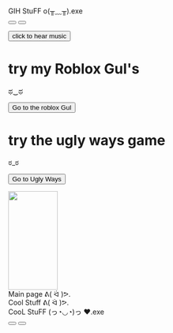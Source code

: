
<link rel="stylesheet" href="https://unpkg.com/7.css">
<body>
<div>



<style>
body {
  background-image: url('https://imgur.com/a/8dnLsO1');
  background-repeat: no-repeat;
  background-attachment: fixed; 
  background-size: 100% 100%;
}
</style>
<link rel="icon" type="image/png" href="/favicon.png"/>
<link rel="icon" type="image/png" href="https://imgur.com/a/QmETrAm"/>

<div class="background">
  <div class="window glass active" style="max-width: 100%; --window-background-color: #805ba5;">
    <div class="title-bar">
      <div class="title-bar-text">GIH StuFF o(╥﹏╥).exe</div>
      <div class="title-bar-controls">
        <button aria-label="Minimize"></button>
        <button aria-label="Close"></button>
      </div>
    </div>
    <div class="window-body has-space">

<a href="https://gih-lol.github.io" class="button"><button>click to hear music</button></a>
<h1>try my Roblox GuI's</h1>ಥ‿ಥ
   
   <a href="https://github.com/GIH-LOL/GIH_LOL-roblox-gui" class="button"><button>Go to the roblox GuI</button></a>

</div>
<div role="progressbar" class="marquee"></div>
<div>
<h1>try the ugly ways game</h1>ಠ_ಠ	
   
   <a href="https://github.com/GIH-LOL/ugly-ways" class="button"><button>Go to Ugly Ways</button></a>

</div>
<div role="progressbar" class="marquee"></div>

<img src="https://imgur.com/a/xNqSbDk" width="100" height="200">

<!-- space -->

</body>
  </div>
   </div>
    <div role="tooltip">Main page ᕕ( ᐛ )ᕗ.</div>
     </div>
      </div>

<div>
<div role="progressbar" class="marquee"></div>
</div>
  <div role="tooltip" class="is-top is-right">Cool Stuff ᕕ( ᐛ )ᕗ.</div>
   </div>
   
<div class="background">
  <div class="window glass active" style="max-width: 100%; --window-background-color: #805ba5;">
    <div class="title-bar">
      <div class="title-bar-text">CooL StuFF (っ◔◡◔)っ ♥.exe</div>
      <div class="title-bar-controls">
        <button aria-label="Minimize"></button>
        <button aria-label="Close"></button>
      </div>
    </div>
    <div class="window-body has-space">

<!--have ths under all-->

<div style="position: fixed; z-index: -99; width: 1%; height: 1%">
  <iframe frameborder="0" height="1%" width="1%" 
    src="https://www.youtube.com/embed/b12dBv7EDjU?&autoplay=1&controls=0&showinfo=0">
  </iframe>
</div>





